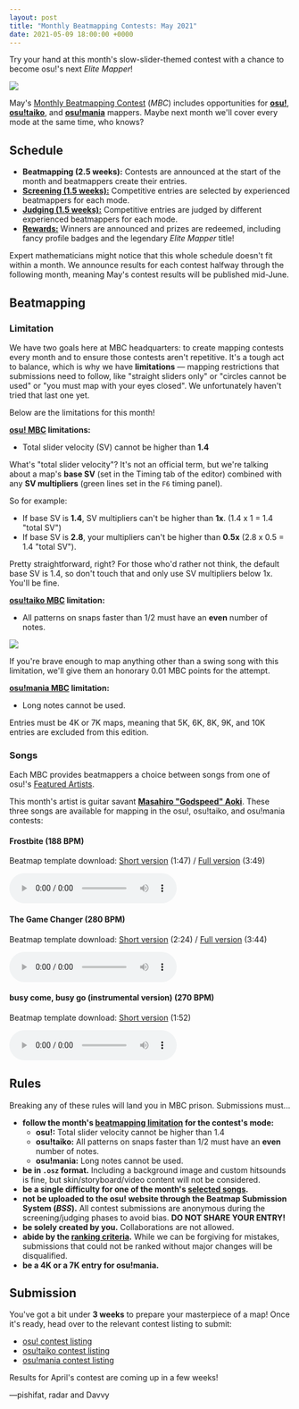 ```yaml
---
layout: post
title: "Monthly Beatmapping Contests: May 2021"
date: 2021-05-09 18:00:00 +0000
---
```


Try your hand at this month's slow-slider-themed contest with a chance to become osu!'s next *Elite Mapper*!

![](/wiki/shared/news/banners/monthly-beatmapping-contest.png)

May's [Monthly Beatmapping Contest](/wiki/Contests/Monthly_Beatmapping_Contest) (*MBC*) includes opportunities for [**osu!**](https://osu.ppy.sh/community/contests/127), [**osu!taiko**](https://osu.ppy.sh/community/contests/128), and [**osu!mania**](https://osu.ppy.sh/community/contests/129) mappers. Maybe next month we'll cover every mode at the same time, who knows?

## Schedule

- **Beatmapping (2.5 weeks):** Contests are announced at the start of the month and beatmappers create their entries.
- [**Screening (1.5 weeks):**](/wiki/Contests/Monthly_Beatmapping_Contest#screening) Competitive entries are selected by experienced beatmappers for each mode.
- [**Judging (1.5 weeks):**](/wiki/Contests/Monthly_Beatmapping_Contest#judging) Competitive entries are judged by different experienced beatmappers for each mode.
- [**Rewards:**](/wiki/Contests/Monthly_Beatmapping_Contest#rewards) Winners are announced and prizes are redeemed, including fancy profile badges and the legendary *Elite Mapper* title!

Expert mathematicians might notice that this whole schedule doesn't fit within a month. We announce results for each contest halfway through the following month, meaning May's contest results will be published mid-June.

## Beatmapping

### Limitation

We have two goals here at MBC headquarters: to create mapping contests every month and to ensure those contests aren't repetitive. It's a tough act to balance, which is why we have **limitations** — mapping restrictions that submissions need to follow, like "straight sliders only" or "circles cannot be used" or "you must map with your eyes closed". We unfortunately haven't tried that last one yet.

Below are the limitations for this month!

**[osu! MBC](https://osu.ppy.sh/community/contests/127) limitations:**

- Total slider velocity (SV) cannot be higher than **1.4**

What's "total slider velocity"? It's not an official term, but we're talking about a map's **base SV** (set in the Timing tab of the editor) combined with any **SV multipliers** (green lines set in the `F6` timing panel).

So for example:

- If base SV is **1.4**, SV multipliers can't be higher than **1x**. (1.4 x 1 = 1.4 "total SV")
- If base SV is **2.8**, your multipliers can't be higher than **0.5x** (2.8 x 0.5 = 1.4 "total SV").

Pretty straightforward, right? For those who'd rather not think, the default base SV is 1.4, so don't touch that and only use SV multipliers below 1x. You'll be fine.

**[osu!taiko MBC](https://osu.ppy.sh/community/contests/128) limitation:**

- All patterns on snaps faster than 1/2 must have an **even** number of notes.

![](/wiki/shared/news/2021-05-09-monthly-beatmapping-contest-may-2021/taiko-examples.png)

If you're brave enough to map anything other than a swing song with this limitation, we'll give them an honorary 0.01 MBC points for the attempt.

**[osu!mania MBC](https://osu.ppy.sh/community/contests/129) limitation:**

- Long notes cannot be used.

Entries must be 4K or 7K maps, meaning that 5K, 6K, 8K, 9K, and 10K entries are excluded from this edition.

### Songs

Each MBC provides beatmappers a choice between songs from one of osu!'s [Featured Artists](https://osu.ppy.sh/beatmaps/artists).

This month's artist is guitar savant [**Masahiro "Godspeed" Aoki**](https://osu.ppy.sh/beatmaps/artists/136). These three songs are available for mapping in the osu!, osu!taiko, and osu!mania contests:

#### Frostbite (188 BPM)

Beatmap template download: [Short version](https://assets.ppy.sh/contests/127/osz/Masahiro_Godspeed_Aoki_-_Frostbite_Cut_Ver..osz) (1:47) / [Full version](https://assets.ppy.sh/artists/136/Veiled/Masahiro%20Godspeed%20Aoki%20-%20Frostbite.osz) (3:49)

<audio controls>
    <source src="https://assets.ppy.sh/artists/136/Veiled/Masahiro%20Godspeed%20Aoki%20-%20Frostbite.mp3">
</audio>

#### The Game Changer (280 BPM)

Beatmap template download: [Short version](https://assets.ppy.sh/contests/127/osz/Masahiro_Godspeed_Aoki_-_The_Game_Changer_Cut_Ver..osz) (2:24) / [Full version](https://assets.ppy.sh/artists/136/Songs/Masahiro%20Godspeed%20Aoki%20-%20The%20Game%20Changer.osz) (3:44)

<audio controls>
    <source src="https://assets.ppy.sh/artists/136/Songs/Masahiro%20Godspeed%20Aoki%20-%20The%20Game%20Changer.mp3" type="audio/mpeg">
</audio>

#### busy come, busy go (instrumental version) (270 BPM)

Beatmap template download: [Short version](https://assets.ppy.sh/artists/136/The%20Game%20Changer/Masahiro%20Godspeed%20Aoki%20-%20busy%20come,%20busy%20go%20(instrumental%20version).osz) (1:52)

<audio controls>
    <source src="https://assets.ppy.sh/artists/136/The%20Game%20Changer/Masahiro%20Godspeed%20Aoki%20-%20busy%20come,%20busy%20go%20(instrumental%20version).mp3" type="audio/mpeg">
</audio>

## Rules

Breaking any of these rules will land you in MBC prison. Submissions must...

- **follow the month's [beatmapping limitation](#limitation) for the contest's mode:**
    - **osu!:** Total slider velocity cannot be higher than 1.4
    - **osu!taiko:** All patterns on snaps faster than 1/2 must have an **even** number of notes.
    - **osu!mania:** Long notes cannot be used.
- **be in `.osz` format.** Including a background image and custom hitsounds is fine, but skin/storyboard/video content will not be considered.
- **be a single difficulty for one of the month's [selected songs](#songs).**
- **not be uploaded to the osu! website through the Beatmap Submission System (*BSS*).** All contest submissions are anonymous during the screening/judging phases to avoid bias. **DO NOT SHARE YOUR ENTRY!**
- **be solely created by you.** Collaborations are not allowed.
- **abide by the [ranking criteria](/wiki/Ranking_Criteria).** While we can be forgiving for mistakes, submissions that could not be ranked without major changes will be disqualified.
- **be a 4K or a 7K entry for osu!mania.**

## Submission

You've got a bit under **3 weeks** to prepare your masterpiece of a map! Once it's ready, head over to the relevant contest listing to submit:

- [osu! contest listing](https://osu.ppy.sh/community/contests/127)
- [osu!taiko contest listing](https://osu.ppy.sh/community/contests/128)
- [osu!mania contest listing](https://osu.ppy.sh/community/contests/129)

Results for April's contest are coming up in a few weeks!

—pishifat, radar and Davvy

